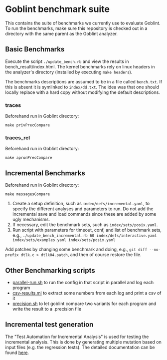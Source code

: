 # Goblint benchmark suite

This contains the suite of benchmarks we currently use to evaluate Goblint. To run the benchmarks, make sure this repository is checked out in a directory with the same parent as the Goblint analyzer. 

## Basic Benchmarks

Execute the script `./update_bench.rb` and view the results in bench_result/index.html. The kernel benchmarks rely on linux headers in the analyzer's directory (installed by executing `make headers`). 

The benchmarks descriptions are assumed to be in a file called `bench.txt`. If this is absent it is symlinked to `index/dd.txt`. The idea was that one should locally replace with a hard copy without modifying the default descriptions.

### traces
Beforehand run in Goblint directory:
```console
make privPrecCompare
```

### traces_rel
Beforehand run in Goblint directory:
```console
make apronPrecCompare
```

## Incremental Benchmarks
Beforehand run in Goblint directory:
```console
make messagesCompare
```

1. Create a setup definition, such as `index/defs/incremental.yaml`, to specify the different analyses and parameters to run. Do not add the incremental save and load commands since these are added by some ugly mechanisms.
2. If necessary, edit the benchmark sets, such as `index/sets/posix.yaml`. 
3. Run script with parameters for timeout, conf, and list of benchmark sets, e.g., `./update_bench_incremental.rb 60 index/defs/interactive.yaml index/sets/examples.yaml index/sets/posix.yaml`

Add patches by changing some benchmark and doing, e.g., `git diff --no-prefix dtlk.c > dtlk04.patch`, and then of course restore the file. 

## Other Benchmarking scripts

- [parallel-run.sh](parallel-run.sh) to run the config in that script in parallel and log each program
- [csv-results.ml](csv-results.ml) to extract some numbers from each log and print a csv of it
- [precision.sh](precision.sh) to let goblint compare two variants for each program and write the result to a .precision file

## Incremental test generation
The "Test Automation for Incremental Analysis" is used for testing the incremental analysis. This is done by generating multiple mutation based on input files (e.g. the regression tests). The detailed documentation can be found [here](./incremental-analysis-test-toolchain/README.md).